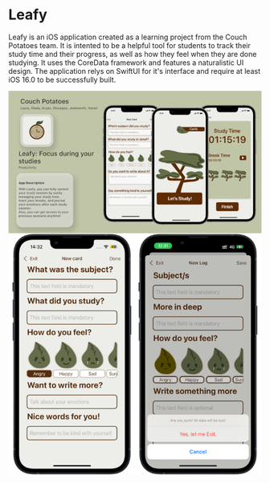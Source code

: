 # Leafy
Leafy is an iOS application created as a learning project from the Couch Potatoes team.
It is intented to be a helpful tool for students to track their study time and their progress, as well as how they feel when they are done studying. It uses the CoreData framework and features a naturalistic UI design. The application relys on SwiftUI for it's interface and require at least iOS 16.0 to be successfully built.

![alt text](https://github.com/iOmega8561/Leafy/blob/master/composition.png?raw=true)
